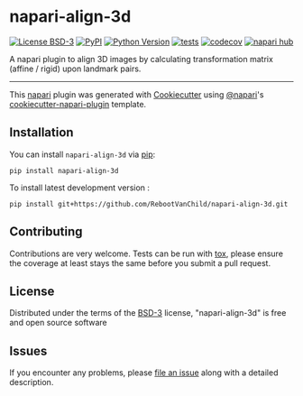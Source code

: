 # napari-align-3d

[![License BSD-3](https://img.shields.io/pypi/l/napari-align-3d.svg?color=green)](https://github.com/RebootVanChild/napari-align-3d/raw/main/LICENSE)
[![PyPI](https://img.shields.io/pypi/v/napari-align-3d.svg?color=green)](https://pypi.org/project/napari-align-3d)
[![Python Version](https://img.shields.io/pypi/pyversions/napari-align-3d.svg?color=green)](https://python.org)
[![tests](https://github.com/RebootVanChild/napari-align-3d/workflows/tests/badge.svg)](https://github.com/RebootVanChild/napari-align-3d/actions)
[![codecov](https://codecov.io/gh/RebootVanChild/napari-align-3d/branch/main/graph/badge.svg)](https://codecov.io/gh/RebootVanChild/napari-align-3d)
[![napari hub](https://img.shields.io/endpoint?url=https://api.napari-hub.org/shields/napari-align-3d)](https://napari-hub.org/plugins/napari-align-3d)

A napari plugin to align 3D images by calculating transformation matrix (affine / rigid) upon landmark pairs.

----------------------------------

This [napari] plugin was generated with [Cookiecutter] using [@napari]'s [cookiecutter-napari-plugin] template.

<!--
Don't miss the full getting started guide to set up your new package:
https://github.com/napari/cookiecutter-napari-plugin#getting-started

and review the napari docs for plugin developers:
https://napari.org/stable/plugins/index.html
-->

## Installation

You can install `napari-align-3d` via [pip]:

    pip install napari-align-3d



To install latest development version :

    pip install git+https://github.com/RebootVanChild/napari-align-3d.git


## Contributing

Contributions are very welcome. Tests can be run with [tox], please ensure
the coverage at least stays the same before you submit a pull request.

## License

Distributed under the terms of the [BSD-3] license,
"napari-align-3d" is free and open source software

## Issues

If you encounter any problems, please [file an issue] along with a detailed description.

[napari]: https://github.com/napari/napari
[Cookiecutter]: https://github.com/audreyr/cookiecutter
[@napari]: https://github.com/napari
[MIT]: http://opensource.org/licenses/MIT
[BSD-3]: http://opensource.org/licenses/BSD-3-Clause
[GNU GPL v3.0]: http://www.gnu.org/licenses/gpl-3.0.txt
[GNU LGPL v3.0]: http://www.gnu.org/licenses/lgpl-3.0.txt
[Apache Software License 2.0]: http://www.apache.org/licenses/LICENSE-2.0
[Mozilla Public License 2.0]: https://www.mozilla.org/media/MPL/2.0/index.txt
[cookiecutter-napari-plugin]: https://github.com/napari/cookiecutter-napari-plugin

[file an issue]: https://github.com/RebootVanChild/napari-align-3d/issues

[napari]: https://github.com/napari/napari
[tox]: https://tox.readthedocs.io/en/latest/
[pip]: https://pypi.org/project/pip/
[PyPI]: https://pypi.org/
